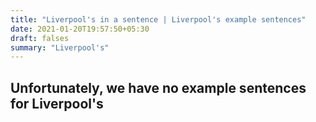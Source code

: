 ```yaml
---
title: "Liverpool's in a sentence | Liverpool's example sentences"
date: 2021-01-20T19:57:50+05:30
draft: falses
summary: "Liverpool's"
---
```

## Unfortunately, we have no example sentences for Liverpool's                 
